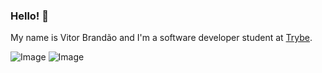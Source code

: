 ### Hello! 👋

My name is Vitor Brandão and I'm a software developer student at [Trybe](https://www.betrybe.com/). 

![Image](https://cdn.icon-icons.com/icons2/2108/PNG/512/javascript_icon_130900.png) ![Image](https://w7.pngwing.com/pngs/235/872/png-transparent-react-computer-icons-redux-javascript-others-logo-symmetry-nodejs-thumbnail.png)
